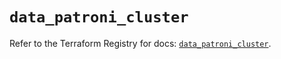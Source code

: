 # `data_patroni_cluster`

Refer to the Terraform Registry for docs: [`data_patroni_cluster`](https://registry.terraform.io/providers/ferlab-ste-justine/patroni/0.1.1/docs/data-sources/cluster).
